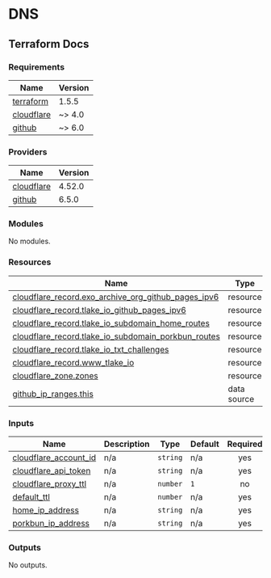 # DNS

## Terraform Docs

<!-- BEGIN_TF_DOCS -->
### Requirements

| Name | Version |
|------|---------|
| <a name="requirement_terraform"></a> [terraform](#requirement\_terraform) | 1.5.5 |
| <a name="requirement_cloudflare"></a> [cloudflare](#requirement\_cloudflare) | ~> 4.0 |
| <a name="requirement_github"></a> [github](#requirement\_github) | ~> 6.0 |

### Providers

| Name | Version |
|------|---------|
| <a name="provider_cloudflare"></a> [cloudflare](#provider\_cloudflare) | 4.52.0 |
| <a name="provider_github"></a> [github](#provider\_github) | 6.5.0 |

### Modules

No modules.

### Resources

| Name | Type |
|------|------|
| [cloudflare_record.exo_archive_org_github_pages_ipv6](https://registry.terraform.io/providers/cloudflare/cloudflare/latest/docs/resources/record) | resource |
| [cloudflare_record.tlake_io_github_pages_ipv6](https://registry.terraform.io/providers/cloudflare/cloudflare/latest/docs/resources/record) | resource |
| [cloudflare_record.tlake_io_subdomain_home_routes](https://registry.terraform.io/providers/cloudflare/cloudflare/latest/docs/resources/record) | resource |
| [cloudflare_record.tlake_io_subdomain_porkbun_routes](https://registry.terraform.io/providers/cloudflare/cloudflare/latest/docs/resources/record) | resource |
| [cloudflare_record.tlake_io_txt_challenges](https://registry.terraform.io/providers/cloudflare/cloudflare/latest/docs/resources/record) | resource |
| [cloudflare_record.www_tlake_io](https://registry.terraform.io/providers/cloudflare/cloudflare/latest/docs/resources/record) | resource |
| [cloudflare_zone.zones](https://registry.terraform.io/providers/cloudflare/cloudflare/latest/docs/resources/zone) | resource |
| [github_ip_ranges.this](https://registry.terraform.io/providers/integrations/github/latest/docs/data-sources/ip_ranges) | data source |

### Inputs

| Name | Description | Type | Default | Required |
|------|-------------|------|---------|:--------:|
| <a name="input_cloudflare_account_id"></a> [cloudflare\_account\_id](#input\_cloudflare\_account\_id) | n/a | `string` | n/a | yes |
| <a name="input_cloudflare_api_token"></a> [cloudflare\_api\_token](#input\_cloudflare\_api\_token) | n/a | `string` | n/a | yes |
| <a name="input_cloudflare_proxy_ttl"></a> [cloudflare\_proxy\_ttl](#input\_cloudflare\_proxy\_ttl) | n/a | `number` | `1` | no |
| <a name="input_default_ttl"></a> [default\_ttl](#input\_default\_ttl) | n/a | `number` | n/a | yes |
| <a name="input_home_ip_address"></a> [home\_ip\_address](#input\_home\_ip\_address) | n/a | `string` | n/a | yes |
| <a name="input_porkbun_ip_address"></a> [porkbun\_ip\_address](#input\_porkbun\_ip\_address) | n/a | `string` | n/a | yes |

### Outputs

No outputs.
<!-- END_TF_DOCS -->
